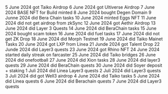 5 June 2024 got Taiko Airdrop
6 June 2024 got Ultiverse Airdrop
7 June 2024 BASE NFT for Build minted
8 June 2024 bought Degen Domain 
9 Junne 2024 did Bera Chain tasks
10 June 2024 minted Eggs NFT
11 June 2024 did not get airdrop from zkSync
12 June 2024 got Aethir Airdrop
13 June 2024 did Layer 3 Quests 
14 June 2024 did BeraChain tasks
15 June 2024 bought scam token
16 June 2024 did fuel tasks
17 June 2024 did not get ZK Drop
18 June 2024 did Morph Testnet
19 June 2024 did Taiko Mainet Tasks
20 June 2024 got LXP from Linea
21 Junde 2024 got Talent Drop
22 Junde 2024 did Layer3 quests
23 June 2024 got Rhino NFT
24 June 2024 started daily streak on farcaster
25 June 2024 did Taiko bridges
26 June 2024 did onefootball 
27 June 2024 did Xion tasks
28 June 2024 did layer3 quests
29 June 2024 did BeraChain quests
30 June 2024 did Soyer deposit + staking
1 Juli 2024 did Linea Layer3 quests
2 Juli 2024 did Layer3 quests
3 Juli 2024 did got Well3 airdrop
4 June 2024 did Taiko tasks
5 June 2024 did Linea quests
6 June 2024 did Berachain quests
7 June 2024 did Layer3 quests
